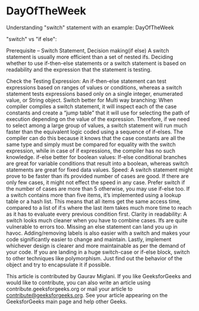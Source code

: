 # DayOfTheWeek
Understanding "switch" statement with an example:  DayOfTheWeek


"switch" vs "if else":

Prerequisite – Switch Statement, Decision making(if else)
A switch statement is usually more efficient than a set of nested ifs. Deciding whether to use if-then-else statements or a switch statement is based on readability and the expression that the statement is testing.

Check the Testing Expression: An if-then-else statement can test expressions based on ranges of values or conditions, whereas a switch statement tests expressions based only on a single integer, enumerated value, or String object.
Switch better for Multi way branching: When compiler compiles a switch statement, it will inspect each of the case constants and create a “jump table” that it will use for selecting the path of execution depending on the value of the expression. Therefore, if we need to select among a large group of values, a switch statement will run much faster than the equivalent logic coded using a sequence of if-elses. The compiler can do this because it knows that the case constants are all the same type and simply must be compared for equality with the switch expression, while in case of if expressions, the compiler has no such knowledge.
if-else better for boolean values: If-else conditional branches are great for variable conditions that result into a boolean, whereas switch statements are great for fixed data values.
Speed: A switch statement might prove to be faster than ifs provided number of cases are good. If there are only few cases, it might not effect the speed in any case. Prefer switch if the number of cases are more than 5 otherwise, you may use if-else too.
If a switch contains more than five items, it’s implemented using a lookup table or a hash list. This means that all items get the same access time, compared to a list of if:s where the last item takes much more time to reach as it has to evaluate every previous condition first.
Clarity in readability: A switch looks much cleaner when you have to combine cases. Ifs  are quite vulnerable to errors too. Missing an else statement can land you up in havoc. Adding/removing labels is also easier with a switch and makes your code significantly easier to change and maintain.
Lastly, implement whichever design is clearer and more maintainable as per the demand of your code. If you are landing in a huge switch-case or if-else block, switch to other techniques like polymorphism. Just find out the behavior of the object and try to encapsulate it if possible.

This article is contributed by Gaurav Miglani. If you like GeeksforGeeks and would like to contribute, you can also write an article using contribute.geeksforgeeks.org or mail your article to contribute@geeksforgeeks.org. See your article appearing on the GeeksforGeeks main page and help other Geeks.
